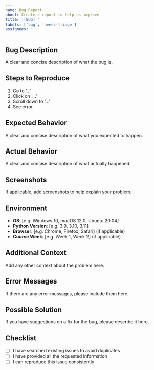 ```yaml
---
name: Bug Report
about: Create a report to help us improve
title: '[BUG] '
labels: ['bug', 'needs-triage']
assignees: ''
---
```


## Bug Description
A clear and concise description of what the bug is.

## Steps to Reproduce
1. Go to '...'
2. Click on '...'
3. Scroll down to '...'
4. See error

## Expected Behavior
A clear and concise description of what you expected to happen.

## Actual Behavior
A clear and concise description of what actually happened.

## Screenshots
If applicable, add screenshots to help explain your problem.

## Environment
- **OS**: [e.g. Windows 10, macOS 12.0, Ubuntu 20.04]
- **Python Version**: [e.g. 3.9, 3.10, 3.11]
- **Browser**: [e.g. Chrome, Firefox, Safari] (if applicable)
- **Course Week**: [e.g. Week 1, Week 2] (if applicable)

## Additional Context
Add any other context about the problem here.

## Error Messages
If there are any error messages, please include them here.

## Possible Solution
If you have suggestions on a fix for the bug, please describe it here.

## Checklist
- [ ] I have searched existing issues to avoid duplicates
- [ ] I have provided all the requested information
- [ ] I can reproduce this issue consistently 